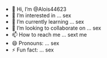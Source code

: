 - 👋 Hi, I’m @Alois44623
- 👀 I’m interested in ... sex
- 🌱 I’m currently learning ... sex
- 💞️ I’m looking to collaborate on ... sex
- 📫 How to reach me ... sext me
- 😄 Pronouns: ... sex
- ⚡ Fun fact: ... sex

<!---
Alois44623/Alois44623 is a ✨ special ✨ repository because its `README.md` (this file) appears on your GitHub profile.
You can click the Preview link to take a look at your changes.
--->

